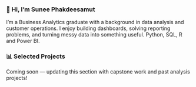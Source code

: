 ### 👋 Hi, I’m Sunee Phakdeesamut

I’m a Business Analytics graduate with a background in data analysis and customer operations. 
I enjoy building dashboards, solving reporting problems, and turning messy data into something useful.
Python, SQL, R and Power BI.
### 📊 Selected Projects
Coming soon — updating this section with capstone work and past analysis projects!

